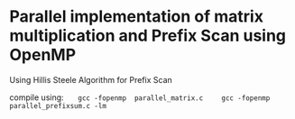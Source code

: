 # Parallel implementation of matrix multiplication and Prefix Scan using OpenMP

Using Hillis Steele Algorithm for Prefix Scan

compile using: 
```    gcc -fopenmp  parallel_matrix.c  ```
```    gcc -fopenmp  parallel_prefixsum.c -lm  ```